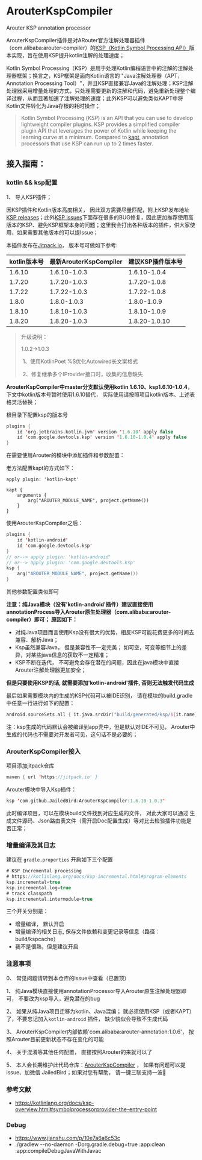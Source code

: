 # ArouterKspCompiler
Arouter KSP annotation processor 

ArouterKspCompiler插件是对ARouter官方注解处理器插件（com.alibaba:arouter-compiler）的[KSP（Kotlin Symbol Processing API）](https://kotlinlang.org/docs/ksp-overview.html)版本实现，旨在使用KSP提升kotlin注解的处理速度；



Kotlin Symbol Processing（KSP）是用于处理Kotlin编程语言中的注解的注解处理器框架；换言之，KSP框架是面向Kotlin语言的  "Java注解处理器（APT，Annotation Processing Tool）"，并且KSP直接兼容Java的注解处理；KSP注解处理器采用增量处理的方式，只处理需要更新的注解和代码，避免重新处理整个编译过程，从而显著加速了注解处理的速度；此外KSP可以避免类似KAPT中将Kotlin文件转化为Java存根的耗时操作；

>  Kotlin Symbol Processing (*KSP*) is an API that you can use to develop lightweight compiler plugins. KSP provides a simplified compiler plugin API that leverages the power of Kotlin while keeping the learning curve at a minimum. Compared to [kapt](https://kotlinlang.org/docs/kapt.html), annotation processors that use KSP can run up to 2 times faster. 



## 接入指南：

### kotlin && ksp配置

1、 导入KSP插件；

因KSP插件和Kotlin版本高度相关， 因此双方需要尽量匹配，附上KSP发布地址[KSP releases](https://github.com/google/ksp/releases)；此外[KSP issues](https://github.com/google/ksp/issues)下面存在很多的BUG修复，因此更加推荐使用高版本的KSP、避免KSP框架本身的问题；这里我会打出各种版本的插件，供大家使用，如果需要其他版本的可以提Issue；

本插件发布在[Jitpack.io](https://jitpack.io/#JailedBird/ArouterKspCompiler)， 版本号可做如下参考:

| kotlin版本号 | 最新ArouterKspCompiler | 建议KSP插件版本号 |
| ------------ | ---------------------- | ----------------- |
| 1.6.10       | 1.6.10-1.0.3           | 1.6.10-1.0.4      |
| 1.7.20       | 1.7.20-1.0.3           | 1.7.20-1.0.8      |
| 1.7.22       | 1.7.22-1.0.3          | 1.7.22-1.0.8      |
| 1.8.0        | 1.8.0-1.0.3            | 1.8.0-1.0.9       |
| 1.8.10       | 1.8.10-1.0.3           | 1.8.10-1.0.9      |
| 1.8.20       | 1.8.20-1.0.3           | 1.8.20-1.0.10     |

> 升级说明：
>
> 1.0.2->1.0.3
>
> ​	1、使用KotlinPoet %S优化Autowired长文案格式
>
> ​	2、修复继承多个IProvider接口时，收集的信息缺失

**ArouterKspCompiler中master分支默认使用kotlin 1.6.10、ksp1.6.10-1.0.4**， 下文中kotlin版本号暂时使用1.6.10替代， 实际使用请按照项目kotlin版本、上述表格灵活替换；

根目录下配置ksp的版本号

```kotlin
plugins {
    id 'org.jetbrains.kotlin.jvm' version '1.6.10' apply false
    id 'com.google.devtools.ksp' version '1.6.10-1.0.4' apply false
}
```

在需要使用Arouter的模块中添加插件和参数配置：

老方法配置kapt的方式如下：

```plain
apply plugin: 'kotlin-kapt'

kapt {
    arguments {
        arg("AROUTER_MODULE_NAME", project.getName())
    }
}
```

使用ArouterKspCompiler之后：

```kotlin
plugins {
    id 'kotlin-android'
    id 'com.google.devtools.ksp'
}
// or--> apply plugin: 'kotlin-android'
// or--> apply plugin: 'com.google.devtools.ksp'
ksp {
    arg("AROUTER_MODULE_NAME", project.getName())
}
```

其他参数配置类似即可



**注意：纯Java模块（没有'kotlin-android'插件）建议直接使用annotationProcess导入Arouter原生处理器（com.alibaba:arouter-compiler）即可； 原因如下：**

- 对纯Java项目而言使用Ksp没有很大的优势，相反KSP可能花费更多的时间去兼容、解析Java；
- Ksp虽然兼容Java， 但是兼容性不一定完美； 如可空，可变等细节上的差异，对某些java信息的获取不一定精准；
- KSP不断在迭代， 不可避免会存在潜在的问题，因此在java模块中直接Arouter注解处理器更加安全；



**但是只要使用KSP的话, 就需要添加'kotlin-android'插件, 否则无法触发代码生成**



最后如果需要模块内的生成的KSP代码可以被IDE识别， 请在模块的build.gradle中任意一行进行如下的配置：

```kotlin
android.sourceSets.all { it.java.srcDir("build/generated/ksp/${it.name}/kotlin/") }
```

注：ksp生成的代码默认会被编译到app壳中，但是默认对IDE不可见， Arouter中生成的代码也不需要对开发者可见，这句话不是必要的；



### ArouterKspCompiler接入

项目添加jitpack仓库

```kotlin
maven { url 'https://jitpack.io' }
```

Arouter模块中导入Ksp插件：

```kotlin
ksp 'com.github.JailedBird:ArouterKspCompiler:1.6.10-1.0.3'
```

此时编译项目，可以在模块build文件找到对应生成的文件， 对此大家可以通过 生成文件源码、Json路由表文件（需开启Doc配置生成）等对比去检验插件功能是否正常；

### 增量编译及其日志

建议在 `gradle.properties` 开启如下三个配置

```kotlin
# KSP Incremental processing
# https://kotlinlang.org/docs/ksp-incremental.html#program-elements
ksp.incremental=true
ksp.incremental.log=true
# track classpath
ksp.incremental.intermodule=true
```

三个开关分别是：

- 增量编译， 默认开启 
- 增量编译的相关日志, 保存文件依赖和变更记录等信息（路径：build/kspcache） 
- 我不是很熟，但是建议开启



### 注意事项

0、 常见问题请转到本仓库的Issue中查看（已置顶）

1、 纯Java模块直接使用annotationProcessor导入Arouter原生注解处理器即可， 不要改为ksp导入，避免潜在的bug

2、 如果从纯Java项目迁移为kotlin、Java混编； 就必须使用KSP（或者KAPT）了，不要忘记加入`kotlin-android` 插件， 缺少貌似会导致不生成代码

3、 ArouterKspCompiler内部依赖'com.alibaba:arouter-annotation:1.0.6'， 按照Arouter目前更新状态不存在变化的可能

4、 关于混淆等其他任何配置， 直接按照Arouter的来就可以了

5、 本人会长期维护此代码仓库：[ArouterKspCompiler](https://github.com/JailedBird/ArouterKspCompiler) ， 如果有问题可以提issue、加微信 JailedBird；如果对您有帮助， 请一键三联支持一波🤣



### 参考文献

- https://kotlinlang.org/docs/ksp-overview.html#symbolprocessorprovider-the-entry-point


### Debug
- https://www.jianshu.com/p/10e7a6a6c53c
- ./gradlew --no-daemon -Dorg.gradle.debug=true :app:clean :app:compileDebugJavaWithJavac